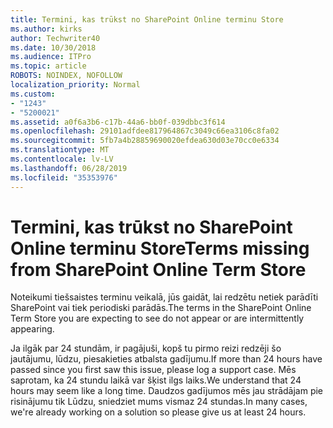 ```yaml
---
title: Termini, kas trūkst no SharePoint Online terminu Store
ms.author: kirks
author: Techwriter40
ms.date: 10/30/2018
ms.audience: ITPro
ms.topic: article
ROBOTS: NOINDEX, NOFOLLOW
localization_priority: Normal
ms.custom:
- "1243"
- "5200021"
ms.assetid: a0f6a3b6-c17b-44a6-bb0f-039dbbc3f614
ms.openlocfilehash: 29101adfdee817964867c3049c66ea3106c8fa02
ms.sourcegitcommit: 5fb7a4b28859690020efdea630d03e70cc0e6334
ms.translationtype: MT
ms.contentlocale: lv-LV
ms.lasthandoff: 06/28/2019
ms.locfileid: "35353976"
---
```

# <a name="terms-missing-from-sharepoint-online-term-store"></a><span data-ttu-id="bcc13-102">Termini, kas trūkst no SharePoint Online terminu Store</span><span class="sxs-lookup"><span data-stu-id="bcc13-102">Terms missing from SharePoint Online Term Store</span></span>

<span data-ttu-id="bcc13-103">Noteikumi tiešsaistes terminu veikalā, jūs gaidāt, lai redzētu netiek parādīti SharePoint vai tiek periodiski parādās.</span><span class="sxs-lookup"><span data-stu-id="bcc13-103">The terms in the SharePoint Online Term Store you are expecting to see do not appear or are intermittently appearing.</span></span>
  
<span data-ttu-id="bcc13-104">Ja ilgāk par 24 stundām, ir pagājuši, kopš tu pirmo reizi redzēji šo jautājumu, lūdzu, piesakieties atbalsta gadījumu.</span><span class="sxs-lookup"><span data-stu-id="bcc13-104">If more than 24 hours have passed since you first saw this issue, please log a support case.</span></span> <span data-ttu-id="bcc13-105">Mēs saprotam, ka 24 stundu laikā var šķist ilgs laiks.</span><span class="sxs-lookup"><span data-stu-id="bcc13-105">We understand that 24 hours may seem like a long time.</span></span> <span data-ttu-id="bcc13-106">Daudzos gadījumos mēs jau strādājam pie risinājumu tik Lūdzu, sniedziet mums vismaz 24 stundas.</span><span class="sxs-lookup"><span data-stu-id="bcc13-106">In many cases, we're already working on a solution so please give us at least 24 hours.</span></span>
  